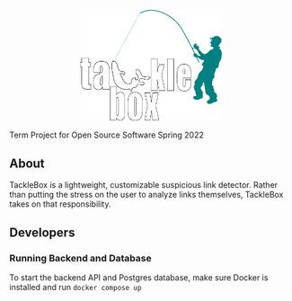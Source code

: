 <p align="center">
  <img src="/frontend/icons/tacklebox_l.png" width=50% height=50%>
</p>


Term Project for Open Source Software Spring 2022

## About
TackleBox is a lightweight, customizable suspicious link detector. Rather than putting the stress on the user to analyze links themselves, TackleBox takes on that responsibility.

## Developers

### Running Backend and Database
To start the backend API and Postgres database, make sure Docker is installed and run `docker compose up`
